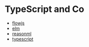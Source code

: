# TypeScript and Co

* [flowjs](https://flow.org)
* [elm](https://elm-lang.org/)
* [reasonml](https://reasonml.github.io/)
* [typescript](https://www.typescriptlang.org/)

